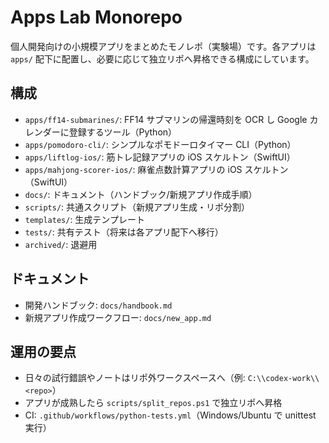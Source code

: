 # Apps Lab Monorepo

個人開発向けの小規模アプリをまとめたモノレポ（実験場）です。各アプリは `apps/` 配下に配置し、必要に応じて独立リポへ昇格できる構成にしています。

## 構成
- `apps/ff14-submarines/`: FF14 サブマリンの帰還時刻を OCR し Google カレンダーに登録するツール（Python）
- `apps/pomodoro-cli/`: シンプルなポモドーロタイマー CLI（Python）
- `apps/liftlog-ios/`: 筋トレ記録アプリの iOS スケルトン（SwiftUI）
- `apps/mahjong-scorer-ios/`: 麻雀点数計算アプリの iOS スケルトン（SwiftUI）
- `docs/`: ドキュメント（ハンドブック/新規アプリ作成手順）
- `scripts/`: 共通スクリプト（新規アプリ生成・リポ分割）
- `templates/`: 生成テンプレート
- `tests/`: 共有テスト（将来は各アプリ配下へ移行）
- `archived/`: 退避用

## ドキュメント
- 開発ハンドブック: `docs/handbook.md`
- 新規アプリ作成ワークフロー: `docs/new_app.md`

## 運用の要点
- 日々の試行錯誤やノートはリポ外ワークスペースへ（例: `C:\\codex-work\\<repo>`）
- アプリが成熟したら `scripts/split_repos.ps1` で独立リポへ昇格
- CI: `.github/workflows/python-tests.yml`（Windows/Ubuntu で unittest 実行）

